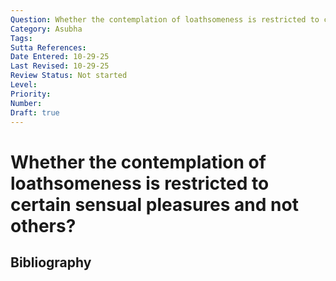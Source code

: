 ```yaml
---
Question: Whether the contemplation of loathsomeness is restricted to certain sensual pleasures and not others?
Category: Asubha
Tags: 
Sutta References: 
Date Entered: 10-29-25
Last Revised: 10-29-25
Review Status: Not started
Level: 
Priority: 
Number: 
Draft: true
---
```


# Whether the contemplation of loathsomeness is restricted to certain sensual pleasures and not others?

## Bibliography

<!-- 

Notes:



-->